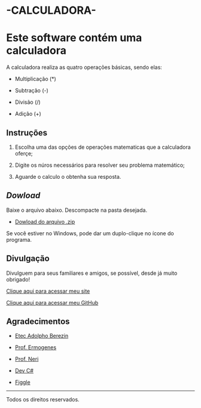 # -CALCULADORA-

# Este software contém uma calculadora

A calculadora realiza as quatro operações básicas, sendo elas:

- Multiplicação (*)

- Subtração (-)

- Divisão (/)

- Adição (+)

## Instruções

1. Escolha uma das opções de operações matematicas que a calculadora oferçe;

2. Digite os núros necessários para resolver seu problema matemático;

3. Aguarde o calculo o obtenha sua resposta.

## _Dowload_

Baixe o arquivo abaixo. Descompacte na pasta desejada.

- [Dowload do arquivo .zip](https://drive.google.com/file/d/1KeCEPhHhYhM_NCLbdpnvpMAqRcFFb-8h/view?usp=sharing)

Se você estiver no Windows, pode dar um duplo-clique no ícone do programa.

## Divulgação

Divulguem para seus familiares e amigos, se possível, desde já muito obrigado!

[Clique aqui para acessar meu site](https://matheus678.github.io/-CALCULADORA-/)

[Clique aqui para acessar meu GitHub](https://github.com/matheus678)

## Agradecimentos

- [Etec Adolpho Berezin](http://eteab.com.br/cms/)

- [Prof. Ermogenes](https://github.com/ermogenes)

- [Prof. Neri](https://github.com/diegoneri)

- [Dev C#](https://github.com/ermogenes/aulas-programacao-csharp)

- [Figgle](https://github.com/drewnoakes/figgle)

---

Todos os direitos reservados.
